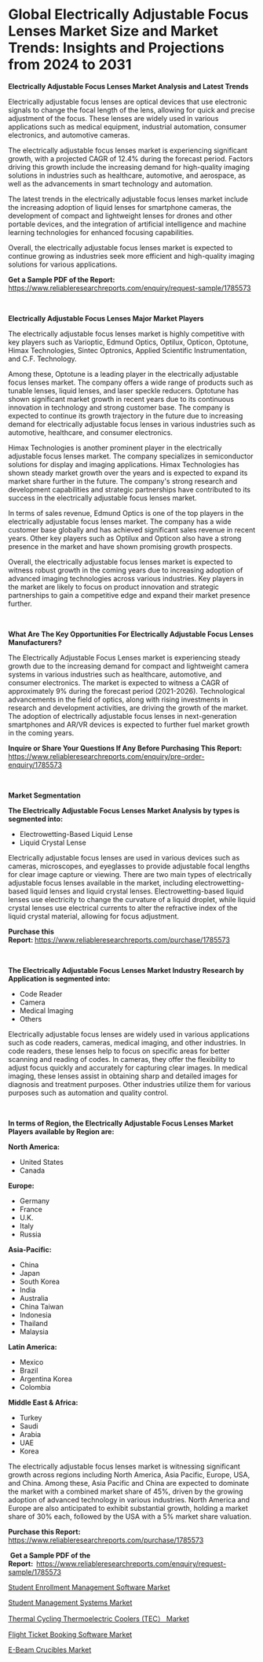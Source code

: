 <p><h1>Global Electrically Adjustable Focus Lenses Market Size and Market Trends: Insights and Projections from 2024 to 2031</h1></p><p><strong>Electrically Adjustable Focus Lenses Market Analysis and Latest Trends</strong></p>
<p><p>Electrically adjustable focus lenses are optical devices that use electronic signals to change the focal length of the lens, allowing for quick and precise adjustment of the focus. These lenses are widely used in various applications such as medical equipment, industrial automation, consumer electronics, and automotive cameras.</p><p>The electrically adjustable focus lenses market is experiencing significant growth, with a projected CAGR of 12.4% during the forecast period. Factors driving this growth include the increasing demand for high-quality imaging solutions in industries such as healthcare, automotive, and aerospace, as well as the advancements in smart technology and automation.</p><p>The latest trends in the electrically adjustable focus lenses market include the increasing adoption of liquid lenses for smartphone cameras, the development of compact and lightweight lenses for drones and other portable devices, and the integration of artificial intelligence and machine learning technologies for enhanced focusing capabilities.</p><p>Overall, the electrically adjustable focus lenses market is expected to continue growing as industries seek more efficient and high-quality imaging solutions for various applications.</p></p>
<p><strong>Get a Sample PDF of the Report:&nbsp;</strong> <a href="https://www.reliableresearchreports.com/enquiry/request-sample/1785573">https://www.reliableresearchreports.com/enquiry/request-sample/1785573</a></p>
<p>&nbsp;</p>
<p><strong>Electrically Adjustable Focus Lenses Major Market Players</strong></p>
<p><p>The electrically adjustable focus lenses market is highly competitive with key players such as Varioptic, Edmund Optics, Optilux, Opticon, Optotune, Himax Technologies, Sintec Optronics, Applied Scientific Instrumentation, and C.F. Technology.</p><p>Among these, Optotune is a leading player in the electrically adjustable focus lenses market. The company offers a wide range of products such as tunable lenses, liquid lenses, and laser speckle reducers. Optotune has shown significant market growth in recent years due to its continuous innovation in technology and strong customer base. The company is expected to continue its growth trajectory in the future due to increasing demand for electrically adjustable focus lenses in various industries such as automotive, healthcare, and consumer electronics.</p><p>Himax Technologies is another prominent player in the electrically adjustable focus lenses market. The company specializes in semiconductor solutions for display and imaging applications. Himax Technologies has shown steady market growth over the years and is expected to expand its market share further in the future. The company's strong research and development capabilities and strategic partnerships have contributed to its success in the electrically adjustable focus lenses market.</p><p>In terms of sales revenue, Edmund Optics is one of the top players in the electrically adjustable focus lenses market. The company has a wide customer base globally and has achieved significant sales revenue in recent years. Other key players such as Optilux and Opticon also have a strong presence in the market and have shown promising growth prospects.</p><p>Overall, the electrically adjustable focus lenses market is expected to witness robust growth in the coming years due to increasing adoption of advanced imaging technologies across various industries. Key players in the market are likely to focus on product innovation and strategic partnerships to gain a competitive edge and expand their market presence further.</p></p>
<p>&nbsp;</p>
<p><strong>What Are The Key Opportunities For Electrically Adjustable Focus Lenses Manufacturers?</strong></p>
<p><p>The Electrically Adjustable Focus Lenses market is experiencing steady growth due to the increasing demand for compact and lightweight camera systems in various industries such as healthcare, automotive, and consumer electronics. The market is expected to witness a CAGR of approximately 9% during the forecast period (2021-2026). Technological advancements in the field of optics, along with rising investments in research and development activities, are driving the growth of the market. The adoption of electrically adjustable focus lenses in next-generation smartphones and AR/VR devices is expected to further fuel market growth in the coming years.</p></p>
<p><strong>Inquire or Share Your Questions If Any Before Purchasing This Report:</strong> <a href="https://www.reliableresearchreports.com/enquiry/pre-order-enquiry/1785573">https://www.reliableresearchreports.com/enquiry/pre-order-enquiry/1785573</a></p>
<p>&nbsp;</p>
<p><strong>Market Segmentation</strong></p>
<p><strong>The Electrically Adjustable Focus Lenses Market Analysis by types is segmented into:</strong></p>
<p><ul><li>Electrowetting-Based Liquid Lense</li><li>Liquid Crystal Lense</li></ul></p>
<p><p>Electrically adjustable focus lenses are used in various devices such as cameras, microscopes, and eyeglasses to provide adjustable focal lengths for clear image capture or viewing. There are two main types of electrically adjustable focus lenses available in the market, including electrowetting-based liquid lenses and liquid crystal lenses. Electrowetting-based liquid lenses use electricity to change the curvature of a liquid droplet, while liquid crystal lenses use electrical currents to alter the refractive index of the liquid crystal material, allowing for focus adjustment.</p></p>
<p><strong>Purchase this Report:&nbsp;</strong><a href="https://www.reliableresearchreports.com/purchase/1785573">https://www.reliableresearchreports.com/purchase/1785573</a></p>
<p>&nbsp;</p>
<p><strong>The Electrically Adjustable Focus Lenses Market Industry Research by Application is segmented into:</strong></p>
<p><ul><li>Code Reader</li><li>Camera</li><li>Medical Imaging</li><li>Others</li></ul></p>
<p><p>Electrically adjustable focus lenses are widely used in various applications such as code readers, cameras, medical imaging, and other industries. In code readers, these lenses help to focus on specific areas for better scanning and reading of codes. In cameras, they offer the flexibility to adjust focus quickly and accurately for capturing clear images. In medical imaging, these lenses assist in obtaining sharp and detailed images for diagnosis and treatment purposes. Other industries utilize them for various purposes such as automation and quality control.</p></p>
<p>&nbsp;</p>
<p><strong>In terms of Region, the Electrically Adjustable Focus Lenses Market Players available by Region are:</strong></p>
<p>
    <p> <strong> North America: </strong>
        <ul>
            <li>United States</li>
            <li>Canada</li>
        </ul>
        </p> 
    <p> <strong> Europe: </strong>
        <ul>
            <li>Germany</li>
            <li>France</li>
            <li>U.K.</li>
            <li>Italy</li>
            <li>Russia</li>
        </ul>
        </p> 
    <p> <strong> Asia-Pacific: </strong>
        <ul>
            <li>China</li>
            <li>Japan</li>
            <li>South Korea</li>
            <li>India</li>
            <li>Australia</li>
            <li>China Taiwan</li>
            <li>Indonesia</li>
            <li>Thailand</li>
            <li>Malaysia</li>
        </ul>
        </p> 
    <p> <strong> Latin America: </strong>
        <ul>
            <li>Mexico</li>
            <li>Brazil</li>
            <li>Argentina Korea</li>
            <li>Colombia</li>
        </ul>
        </p> 
    <p> <strong> Middle East & Africa: </strong>
        <ul>
            <li>Turkey</li>
            <li>Saudi</li>
            <li>Arabia</li>
            <li>UAE</li>
            <li>Korea</li>
        </ul>
    </p>
    </p>
<p><p>The electrically adjustable focus lenses market is witnessing significant growth across regions including North America, Asia Pacific, Europe, USA, and China. Among these, Asia Pacific and China are expected to dominate the market with a combined market share of 45%, driven by the growing adoption of advanced technology in various industries. North America and Europe are also anticipated to exhibit substantial growth, holding a market share of 30% each, followed by the USA with a 5% market share valuation.</p></p>
<p><strong>Purchase this Report: </strong><a href="https://www.reliableresearchreports.com/purchase/1785573">https://www.reliableresearchreports.com/purchase/1785573</a></p>
<p>&nbsp;<strong>Get a Sample PDF of the Report:&nbsp;&nbsp;</strong><a href="https://www.reliableresearchreports.com/enquiry/request-sample/1785573">https://www.reliableresearchreports.com/enquiry/request-sample/1785573</a></p>
<p><strong></strong></p>
<p><p><a href="https://medium.com/@edenkrajcik/student-enrollment-management-software-market-insight-market-trends-growth-forecasted-from-2024-f6c59aa649a4">Student Enrollment Management Software Market</a></p><p><a href="https://medium.com/@edenkrajcik/student-management-systems-market-size-reveals-the-best-marketing-channels-in-global-industry-f8c0c534e135">Student Management Systems Market</a></p><p><a href="https://issuu.com/reportprime-2/docs/thermal-cycling-thermoelectric-coolers-tec-market-">Thermal Cycling Thermoelectric Coolers (TEC） Market</a></p><p><a href="https://medium.com/@edenkrajcik/flight-ticket-booking-software-market-insight-market-trends-growth-forecasted-from-2024-to-2031-993d94428d2a">Flight Ticket Booking Software Market</a></p><p><a href="https://issuu.com/reportprime-2/docs/e-beam-crucibles-market-size-2030.pptx">E-Beam Crucibles Market</a></p></p>